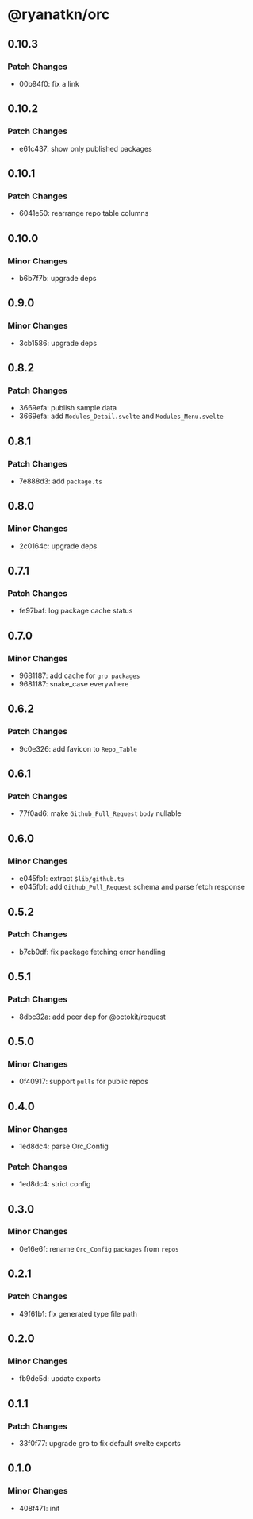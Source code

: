 # @ryanatkn/orc

## 0.10.3

### Patch Changes

- 00b94f0: fix a link

## 0.10.2

### Patch Changes

- e61c437: show only published packages

## 0.10.1

### Patch Changes

- 6041e50: rearrange repo table columns

## 0.10.0

### Minor Changes

- b6b7f7b: upgrade deps

## 0.9.0

### Minor Changes

- 3cb1586: upgrade deps

## 0.8.2

### Patch Changes

- 3669efa: publish sample data
- 3669efa: add `Modules_Detail.svelte` and `Modules_Menu.svelte`

## 0.8.1

### Patch Changes

- 7e888d3: add `package.ts`

## 0.8.0

### Minor Changes

- 2c0164c: upgrade deps

## 0.7.1

### Patch Changes

- fe97baf: log package cache status

## 0.7.0

### Minor Changes

- 9681187: add cache for `gro packages`
- 9681187: snake_case everywhere

## 0.6.2

### Patch Changes

- 9c0e326: add favicon to `Repo_Table`

## 0.6.1

### Patch Changes

- 77f0ad6: make `Github_Pull_Request` `body` nullable

## 0.6.0

### Minor Changes

- e045fb1: extract `$lib/github.ts`
- e045fb1: add `Github_Pull_Request` schema and parse fetch response

## 0.5.2

### Patch Changes

- b7cb0df: fix package fetching error handling

## 0.5.1

### Patch Changes

- 8dbc32a: add peer dep for @octokit/request

## 0.5.0

### Minor Changes

- 0f40917: support `pulls` for public repos

## 0.4.0

### Minor Changes

- 1ed8dc4: parse Orc_Config

### Patch Changes

- 1ed8dc4: strict config

## 0.3.0

### Minor Changes

- 0e16e6f: rename `Orc_Config` `packages` from `repos`

## 0.2.1

### Patch Changes

- 49f61b1: fix generated type file path

## 0.2.0

### Minor Changes

- fb9de5d: update exports

## 0.1.1

### Patch Changes

- 33f0f77: upgrade gro to fix default svelte exports

## 0.1.0

### Minor Changes

- 408f471: init
